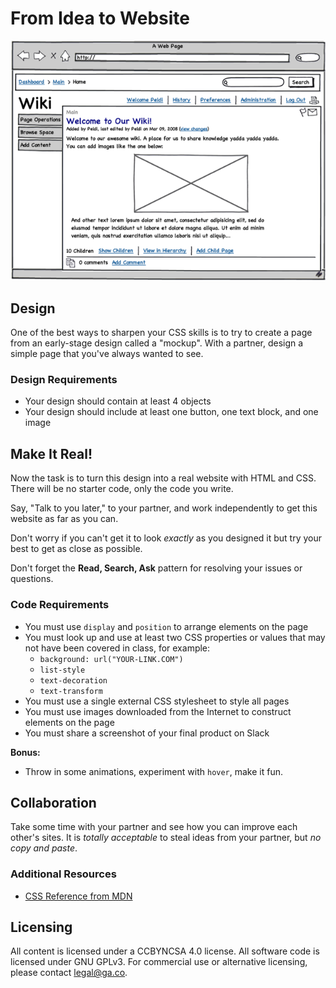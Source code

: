 <!--
Market: DEN
-->

# From Idea to Website

![Wiki Mockup](MockupWiki.png)

## Design

<!-- At the moment, this lab doesn't start till 11:20.  If that is the case, we'll need to shave a few minutes off each of these sections. -->

<!--11:40 10 minutes -->

<!-- Pair up similarly numbered fist-to-fives for this exercise. -->

One of the best ways to sharpen your CSS skills is to try to create a page from an early-stage design called a "mockup".  With a partner, design a simple page that you've always wanted to see.  

### Design Requirements

- Your design should contain at least 4 objects
- Your design should include at least one button, one text block, and one image

## Make It Real!
<!--11:50 30 minutes -->
Now the task is to turn this design into a real website with HTML and CSS.  There will be no starter code, only the code you write.

Say, "Talk to you later," to your partner, and work independently to get this website as far as you can.

Don't worry if you can't get it to look _exactly_ as you designed it but try your best to get as close as possible.

Don't forget the **Read, Search, Ask** pattern for resolving your issues or questions.

### Code Requirements

- You must use `display` and `position` to arrange elements on the page
- You must look up and use at least two CSS properties or values that may not have been covered in class, for example:
  - `background: url("YOUR-LINK.COM")`
  - `list-style`
  - `text-decoration`
  - `text-transform`
- You must use a single external CSS stylesheet to style all pages
- You must use images downloaded from the Internet to construct elements on the page
- You must share a screenshot of your final product on Slack

**Bonus:**
- Throw in some animations, experiment with `hover`, make it fun.

## Collaboration
<!-- 12:20 10 minutes -->
Take some time with your partner and see how you can improve each other's sites.  It is *totally acceptable* to steal ideas from your partner, but *no copy and paste*.

### Additional Resources

- [CSS Reference from MDN](https://developer.mozilla.org/en-US/docs/Web/CSS)

## Licensing
All content is licensed under a CC­BY­NC­SA 4.0 license.
All software code is licensed under GNU GPLv3. For commercial use or alternative licensing, please contact legal@ga.co.
